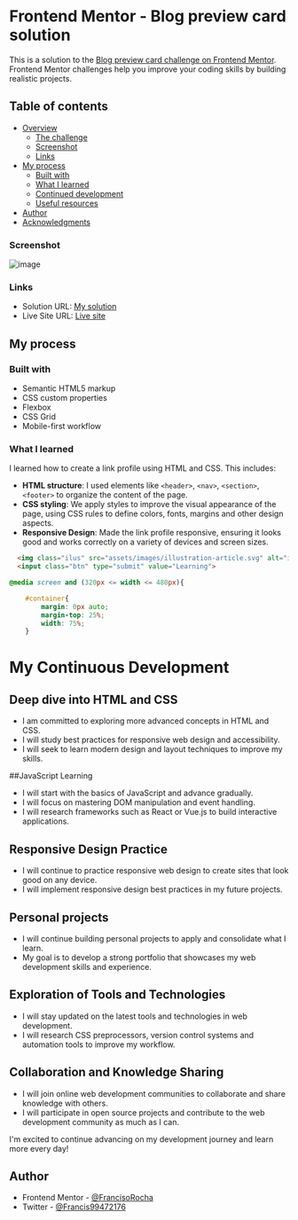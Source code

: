 # Frontend Mentor - Blog preview card solution

This is a solution to the [Blog preview card challenge on Frontend Mentor](https://www.frontendmentor.io/solutions/blog-preview-card-fQS-WBe0ot). Frontend Mentor challenges help you improve your coding skills by building realistic projects. 

## Table of contents

- [Overview](#overview)
  - [The challenge](#the-challenge)
  - [Screenshot](#screenshot)
  - [Links](#links)
- [My process](#my-process)
  - [Built with](#built-with)
  - [What I learned](#what-i-learned)
  - [Continued development](#continued-development)
  - [Useful resources](#useful-resources)
- [Author](#author)
- [Acknowledgments](#acknowledgments)

### Screenshot

![image](https://github.com/FrancisoRocha/blog-preview-card/assets/122055396/25467143-f8a9-473a-9736-43bdeb0618a4)


### Links

- Solution URL: [My solution](https://github.com/FrancisoRocha/blog-preview-card)
- Live Site URL: [Live site](https://francisorocha.github.io/blog-preview-card/)

## My process

### Built with

- Semantic HTML5 markup
- CSS custom properties
- Flexbox
- CSS Grid
- Mobile-first workflow

### What I learned

I learned how to create a link profile using HTML and CSS. This includes:

- **HTML structure**: I used elements like `<header>`, `<nav>`, `<section>`, `<footer>` to organize the content of the page.
- **CSS styling**: We apply styles to improve the visual appearance of the page, using CSS rules to define colors, fonts, margins and other design aspects.
- **Responsive Design**: Made the link profile responsive, ensuring it looks good and works correctly on a variety of devices and screen sizes.


```html
  <img class="ilus" src="assets/images/illustration-article.svg" alt="ilustracion">
  <input class="btn" type="submit" value="Learning">
```
```css
@media screen and (320px <= width <= 480px){

    #container{
        margin: 0px auto;
        margin-top: 25%;
        width: 75%;
    }
```

# My Continuous Development

## Deep dive into HTML and CSS

- I am committed to exploring more advanced concepts in HTML and CSS.
- I will study best practices for responsive web design and accessibility.
- I will seek to learn modern design and layout techniques to improve my skills.

##JavaScript Learning

- I will start with the basics of JavaScript and advance gradually.
- I will focus on mastering DOM manipulation and event handling.
- I will research frameworks such as React or Vue.js to build interactive applications.

## Responsive Design Practice

- I will continue to practice responsive web design to create sites that look good on any device.
- I will implement responsive design best practices in my future projects.

## Personal projects

- I will continue building personal projects to apply and consolidate what I learn.
- My goal is to develop a strong portfolio that showcases my web development skills and experience.

## Exploration of Tools and Technologies

- I will stay updated on the latest tools and technologies in web development.
- I will research CSS preprocessors, version control systems and automation tools to improve my workflow.

## Collaboration and Knowledge Sharing

- I will join online web development communities to collaborate and share knowledge with others.
- I will participate in open source projects and contribute to the web development community as much as I can.

I'm excited to continue advancing on my development journey and learn more every day!


## Author

- Frontend Mentor - [@FrancisoRocha](https://www.frontendmentor.io/profile/FrancisoRocha)
- Twitter - [@Francis99472176](https://twitter.com/Francis99472176)

